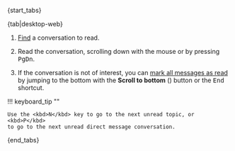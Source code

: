 {start_tabs}

{tab|desktop-web}

1. [Find](/help/finding-a-topic-to-read) a conversation to read.

1. Read the conversation, scrolling down with the mouse or by pressing
   <kbd>PgDn</kbd>.

1. If the conversation is not of interest, you can
   [mark all messages as read](/help/marking-messages-as-read) by
   jumping to the bottom with the **Scroll to bottom**
   (<i class="fa fa-chevron-down"></i>) button or the <kbd>End</kbd> shortcut.

!!! keyboard_tip ""

    Use the <kbd>N</kbd> key to go to the next unread topic, or <kbd>P</kbd>
    to go to the next unread direct message conversation.

{end_tabs}
